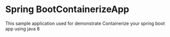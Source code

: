 # Spring BootContainerizeApp
This sample application used for demonstrate Containerize your spring boot app using java 8
